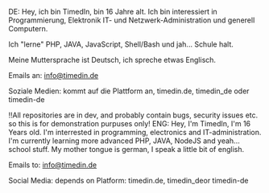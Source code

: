 DE:
Hey, ich bin TimedIn, bin 16 Jahre alt.
Ich bin interessiert in Programmierung, Elektronik IT- und Netzwerk-Administration und generell Computern.

Ich "lerne" PHP, JAVA, JavaScript, Shell/Bash und jah... Schule halt.

Meine Muttersprache ist Deutsch, ich spreche etwas Englisch.

Emails an:
info@timedin.de

Soziale Medien: 
kommt auf die Plattform an, timedin.de, timedin_de oder timedin-de

!!All repositories are in dev, and probably contain bugs, security issues etc. so this is for demonstration purpuses only!
ENG:
Hey, I'm TimedIn, I'm 16 Years old. 
I'm interrested in programming, electronics and IT-administration.
I'm currently learning more advanced PHP, JAVA, NodeJS and yeah... school stuff.
My mother tongue is german, I speak a little bit of english. 

Emails to:
info@timedin.de



Social Media: 
depends on Platform: timedin.de, timedin_deor timedin-de

<!---
me-TimedIn/me-TimedIn is a ✨ special ✨ repository because its `README.md` (this file) appears on your GitHub profile.
You can click the Preview link to take a look at your changes.
--->
